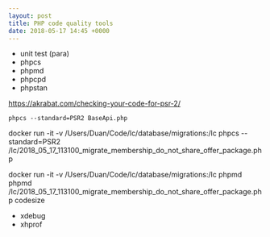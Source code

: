 ```yaml
---
layout: post
title: PHP code quality tools
date: 2018-05-17 14:45 +0000
---
```


* unit test (para)
* phpcs
* phpmd
* phpcpd
* phpstan

https://akrabat.com/checking-your-code-for-psr-2/

`phpcs --standard=PSR2 BaseApi.php`

docker run -it -v /Users/Duan/Code/lc/database/migrations:/lc phpcs --standard=PSR2 /lc/2018_05_17_113100_migrate_membership_do_not_share_offer_package.php



docker run -it -v /Users/Duan/Code/lc/database/migrations:/lc phpmd phpmd /lc/2018_05_17_113100_migrate_membership_do_not_share_offer_package.php codesize


* xdebug
* xhprof